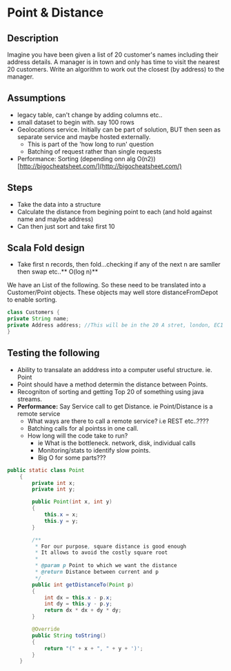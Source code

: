 # Point & Distance

## Description
Imagine you have been given a list of 20 customer's names including their address details.
A manager is in town and only has time to visit the nearest 20 customers.
Write an algorithm to work out the closest (by address) to the manager.

## Assumptions
- legacy table, can't change by adding columns etc..
- small dataset to begin with. say 100 rows
- Geolocations service. Initially can be part of solution, BUT then seen as separate service and maybe hosted externally.
    - This is part of the 'how long to run' question
    - Batching of request rather than single requests
- Performance: Sorting (depending onn alg O(n2))  [http://bigocheatsheet.com/](http://bigocheatsheet.com/)

## Steps
- Take the data into a structure
- Calculate the distance from begining point to each (and hold against name and maybe address)
- Can then just sort and take first 10

## Scala Fold design
- Take first n records, then fold...checking if any of the next n are samller then swap etc..** O(log n)**

We have an List of the following. So these need to be translated into a Customer/Point objects. These objects may well store distanceFromDepot to enable sorting.

```java
class Customers {
private String name;
private Address address; //This will be in the 20 A stret, london, EC1 format
}
```

## Testing the following
- Ability to transalate an adddress into a computer useful structure. ie. Point
- Point should have a method determin the distance between Points.
- Recogniton of sorting and getting Top 20 of something using java streams.
- **Performance:** Say Service call to get Distance. ie Point/Distance is a remote service
    - What ways are there to call a remote service? i.e REST etc..????
    - Batching calls for al pointss in one call.
    - How long will the code take to run?
        - ie What is the bottleneck. network, disk, individual calls
        - Monitoring/stats to identify slow points.
        - Big O for some parts???


``` java
public static class Point
    {
        private int x;
        private int y;

        public Point(int x, int y)
        {
            this.x = x;
            this.y = y;
        }

        /**
         * For our purpose, square distance is good enough
         * It allows to avoid the costly square root
         *
         * @param p Point to which we want the distance
         * @return Distance between current and p
         */
        public int getDistanceTo(Point p)
        {
            int dx = this.x - p.x;
            int dy = this.y - p.y;
            return dx * dx + dy * dy;
        }

        @Override
        public String toString()
        {
            return "(" + x + ", " + y + ')';
        }
    }
```
